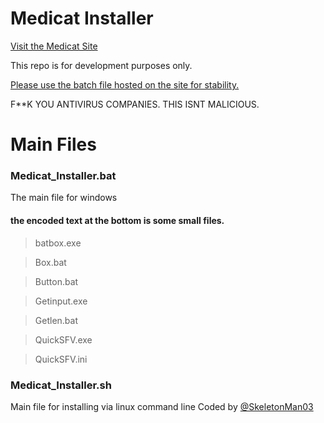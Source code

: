 # Medicat Installer

[Visit the Medicat Site](http://medicatusb.com/)

This repo is for development purposes only. 

[Please use the batch file hosted on the site for stability.](https://medicatusb.com/installer)

F**K YOU ANTIVIRUS COMPANIES. THIS ISNT MALICIOUS.

# Main Files
### Medicat_Installer.bat
The main file for windows
#### the encoded text at the bottom is some small files.
> batbox.exe

> Box.bat

> Button.bat

> Getinput.exe

> Getlen.bat

> QuickSFV.exe

> QuickSFV.ini

### Medicat_Installer.sh
Main file for installing via linux command line
Coded by [@SkeletonMan03](https://github.com/SkeletonMan03)
